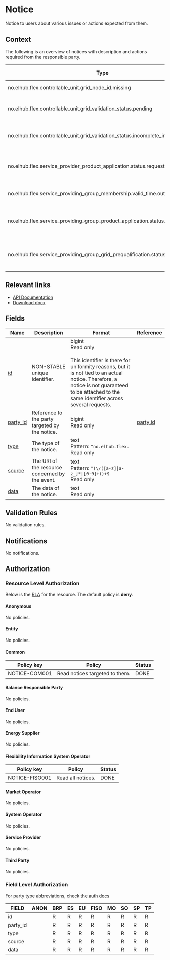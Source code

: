 # Notice

Notice to users about various issues or actions expected from them.

## Context

The following is an overview of notices with description and actions required
from the responsible party.

| Type                                                                          | Description                                   | Responsible Party | Action required                                         |
|-------------------------------------------------------------------------------|-----------------------------------------------|-------------------|---------------------------------------------------------|
| no.elhub.flex.controllable_unit.grid_node_id.missing                          | Grid node ID missing                          | CSO               | Update CU with grid node                                |
| no.elhub.flex.controllable_unit.grid_validation_status.pending                | Grid validation status pending                | CSO               | Verify CU for grid verification and update status       |
| no.elhub.flex.controllable_unit.grid_validation_status.incomplete_information | Grid validation status incomplete information | SP                | Update missing information                              |
| no.elhub.flex.service_provider_product_application.status.requested           | SP product application status requested       | PSO               | Initiate SP product qualification and update status     |
| no.elhub.flex.service_providing_group_membership.valid_time.outside_contract  | Inconsistency: SPG contains expired CU(s)     | SP                | Validate and update SPG membership                      |
| no.elhub.flex.service_providing_group_product_application.status.requested    | SPG product application status requested      | PSO               | Initiate SPG product prequalification and update status |
| no.elhub.flex.service_providing_group_grid_prequalification.status.requested  | SPG grid prequalification status requested    | ISO               | Initiate SPG grid prequalification and update status    |

## Relevant links

* [API Documentation](/api/v0/#/operations/list_notice)
* [Download docx](/docs/download/notice.docx)

## Fields

| Name                                                         | Description                                     | Format                                                                                                                                                                                                                      | Reference                     |
|--------------------------------------------------------------|-------------------------------------------------|-----------------------------------------------------------------------------------------------------------------------------------------------------------------------------------------------------------------------------|-------------------------------|
| <a name="field-id" href="#field-id">id</a>                   | NON-STABLE unique identifier.                   | bigint<br/>Read only<br/><br/>This identifier is there for uniformity reasons, but it is not tied to an actual notice. Therefore, a notice is not guaranteed to be attached to the same identifier across several requests. |                               |
| <a name="field-party_id" href="#field-party_id">party_id</a> | Reference to the party targeted by the notice.  | bigint<br/>Read only                                                                                                                                                                                                        | [party.id](party.md#field-id) |
| <a name="field-type" href="#field-type">type</a>             | The type of the notice.                         | text<br/>Pattern: `^no.elhub.flex.`<br/>Read only                                                                                                                                                                           |                               |
| <a name="field-source" href="#field-source">source</a>       | The URI of the resource concerned by the event. | text<br/>Pattern: `^(\/([a-z][a-z_]*\|[0-9]+))+$`<br/>Read only                                                                                                                                                             |                               |
| <a name="field-data" href="#field-data">data</a>             | The data of the notice.                         | text<br/>Read only                                                                                                                                                                                                          |                               |

## Validation Rules

No validation rules.

## Notifications

No notifications.

## Authorization

### Resource Level Authorization

Below is the [RLA](../auth.md#resource-level-authorization-rla) for the
resource. The default policy is **deny**.

#### Anonymous

No policies.

#### Entity

No policies.

#### Common

| Policy key    | Policy                         | Status |
|---------------|--------------------------------|--------|
| NOTICE-COM001 | Read notices targeted to them. | DONE   |

#### Balance Responsible Party

No policies.

#### End User

No policies.

#### Energy Supplier

No policies.

#### Flexibility Information System Operator

| Policy key     | Policy            | Status |
|----------------|-------------------|--------|
| NOTICE-FISO001 | Read all notices. | DONE   |

#### Market Operator

No policies.

#### System Operator

No policies.

#### Service Provider

No policies.

#### Third Party

No policies.

### Field Level Authorization

For party type abbreviations, check [the auth docs](../auth.md#party)

| FIELD    | ANON | BRP | ES | EU | FISO | MO | SO | SP | TP |
|----------|------|-----|----|----|------|----|----|----|----|
| id       |      | R   | R  | R  | R    | R  | R  | R  | R  |
| party_id |      | R   | R  | R  | R    | R  | R  | R  | R  |
| type     |      | R   | R  | R  | R    | R  | R  | R  | R  |
| source   |      | R   | R  | R  | R    | R  | R  | R  | R  |
| data     |      | R   | R  | R  | R    | R  | R  | R  | R  |
